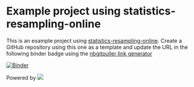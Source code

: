 # Example project using statistics-resampling-online

This is an example project using [statistics-resampling-online](https://img.shields.io/github/forks/acpennlab/statistics-resampling-online/tree/jammy-docker). Create a GitHub repository using this one as a template and update the URL in the following binder badge using the [nbgitpuller link generator](https://nbgitpuller.readthedocs.io/en/latest/link.html?tab=binder) 

[![Binder](https://mybinder.org/badge.svg)](https://mybinder.org/v2/gh/acpennlab/statistics-resampling-online/jammy-docker?urlpath=git-pull%3Frepo%3Dhttps%253A%252F%252Fgithub.com%252Facpennlab%252Fstatistics-resampling-project%26urlpath%3Dlab%252Ftree%252Fstatistics-resampling-project%252Findex.ipynb%26branch%3Dmaster)

Powered by [![](https://img.shields.io/github/forks/acpennlab/statistics-resampling-online/tree/jammy-docker?label=GitHub%20Repo&amp;style=social)](https://github.com/acpennlab/statistics-resampling-online/tree/jammy-docker)
